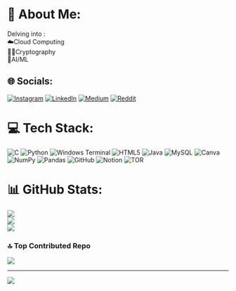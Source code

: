 # 💫 About Me:
Delving into :<br>☁️Cloud Computing<br>👨‍💻Cryptography<br>🤖AI/ML<br>


## 🌐 Socials:
[![Instagram](https://img.shields.io/badge/Instagram-%23E4405F.svg?logo=Instagram&logoColor=white)](https://instagram.com/cmr__37) [![LinkedIn](https://img.shields.io/badge/LinkedIn-%230077B5.svg?logo=linkedin&logoColor=white)](https://linkedin.com/in/CharanMReddy) [![Medium](https://img.shields.io/badge/Medium-12100E?logo=medium&logoColor=white)](https://medium.com/@CharanMReddy) [![Reddit](https://img.shields.io/badge/Reddit-%23FF4500.svg?logo=Reddit&logoColor=white)](https://reddit.com/user/u/Great-Lie678) 

# 💻 Tech Stack:
![C](https://img.shields.io/badge/c-%2300599C.svg?style=flat-square&logo=c&logoColor=white) ![Python](https://img.shields.io/badge/python-3670A0?style=flat-square&logo=python&logoColor=ffdd54) ![Windows Terminal](https://img.shields.io/badge/Windows%20Terminal-%234D4D4D.svg?style=flat-square&logo=windows-terminal&logoColor=white) ![HTML5](https://img.shields.io/badge/html5-%23E34F26.svg?style=flat-square&logo=html5&logoColor=white) ![Java](https://img.shields.io/badge/java-%23ED8B00.svg?style=flat-square&logo=openjdk&logoColor=white) ![MySQL](https://img.shields.io/badge/mysql-4479A1.svg?style=flat-square&logo=mysql&logoColor=white) ![Canva](https://img.shields.io/badge/Canva-%2300C4CC.svg?style=flat-square&logo=Canva&logoColor=white) ![NumPy](https://img.shields.io/badge/numpy-%23013243.svg?style=flat-square&logo=numpy&logoColor=white) ![Pandas](https://img.shields.io/badge/pandas-%23150458.svg?style=flat-square&logo=pandas&logoColor=white) ![GitHub](https://img.shields.io/badge/github-%23121011.svg?style=flat-square&logo=github&logoColor=white) ![Notion](https://img.shields.io/badge/Notion-%23000000.svg?style=flat-square&logo=notion&logoColor=white) ![TOR](https://img.shields.io/badge/tor-%237E4798.svg?style=flat-square&logo=tor-project&logoColor=white)
# 📊 GitHub Stats:
![](https://github-readme-stats.vercel.app/api?username=charanmreddy&theme=dark&hide_border=true&include_all_commits=true&count_private=false)<br/>
![](https://github-readme-streak-stats.herokuapp.com/?user=charanmreddy&theme=dark&hide_border=true)<br/>
![](https://github-readme-stats.vercel.app/api/top-langs/?username=charanmreddy&theme=dark&hide_border=true&include_all_commits=true&count_private=false&layout=compact)

### 🔝 Top Contributed Repo
![](https://github-contributor-stats.vercel.app/api?username=charanmreddy&limit=5&theme=gruvbox&combine_all_yearly_contributions=true)

---
[![](https://visitcount.itsvg.in/api?id=charanmreddy&icon=8&color=2)](https://visitcount.itsvg.in)

<!-- Proudly created with GPRM ( https://gprm.itsvg.in ) -->
